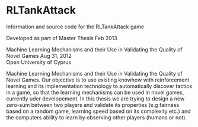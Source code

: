# RLTankAttack
Information and source code for the RLTankAttack game

Developed as part of Master Thesis Feb 2013 

Machine Learning Mechanisms and their Use in Validating the Quality of Novel Games
Aug 31, 2012  
Open University of Cyprus

Machine Learning Mechanisms and their Use in Validating the Quality of Novel Games.
Our objective is to use existing knowhow with reinforcement learning and its implementation technology to automatically discover tactics in a game, so that the learning mechanisms can be used in novel games, currently uder developement. In this thesis we are trying to design a new zero-sum between two players and validate its properties (e.g fairness based on a random game, learning speed based on its complexity etc.) and the computers ability to learn by observing other players (humans or not).
